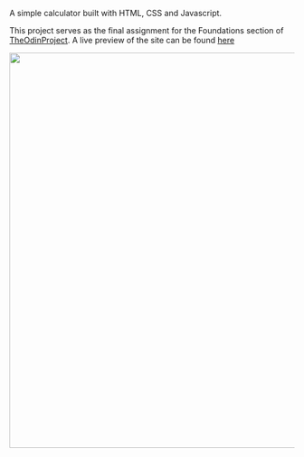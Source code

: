 A simple calculator built with HTML, CSS and Javascript.

This project serves as the final assignment for the Foundations section of [TheOdinProject](https://www.theodinproject.com/).
A live preview of the site can be found [here](https://fran-dv.github.io/calculator/)

<img src="./images/" width=700 height=auto>